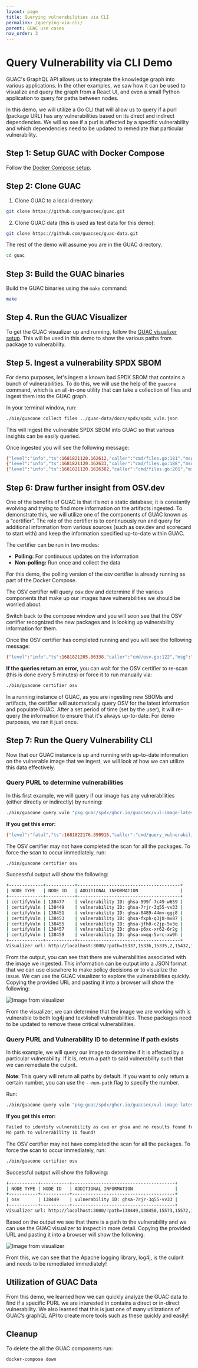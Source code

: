 ```yaml
---
layout: page
title: Querying vulnerabilities via CLI
permalink: /querying-via-cli/
parent: GUAC use cases
nav_order: 3
---
```


# Query Vulnerability via CLI Demo

GUAC's GraphQL API allows us to integrate the knowledge graph into various
applications. In the other examples, we saw how it can be used to visualize and
query the graph from a React UI, and even a small Python application to query for
paths between nodes. 

In this demo, we will utilize a Go CLI that will allow us
to query if a purl (package URL) has any vulnerabilities based on its direct and
indirect dependencies. We will so see if a purl is affected by a specific
vulnerability and which dependencies need to be updated to remediate that
particular vulnerability.

## Step 1: Setup GUAC with Docker Compose

Follow the [Docker Compose setup](https://docs.guac.sh/setup/).

## Step 2: Clone GUAC

1. Clone GUAC to a local directory:
  ```bash
  git clone https://github.com/guacsec/guac.git
  ```

2. Clone GUAC data (this is used as test data for this demo):
  ```bash
  git clone https://github.com/guacsec/guac-data.git
  ```

The rest of the demo will assume you are in the GUAC directory.

```bash
cd guac
```

## Step 3: Build the GUAC binaries

Build the GUAC binaries using the `make` command:

```bash
make
```

## Step 4. Run the GUAC Visualizer

To get the GUAC visualizer up and running, follow the
[GUAC visualizer setup](https://docs.guac.sh/guac-visualizer/).
This will be used in this demo to show the various paths from package to
vulnerability.

## Step 5. Ingest a vulnerability SPDX SBOM

For demo purposes, let's ingest a known bad SPDX SBOM that contains a bunch of
vulnerabilities. To do this, we will use the help of the `guacone` command,
which is an all-in-one utility that can take a collection of files and ingest
them into the GUAC graph.

In your terminal window, run:

```bash
./bin/guacone collect files ../guac-data/docs/spdx/spdx_vuln.json
```

This will ingest the vulnerable SPDX SBOM into GUAC so that various insights can
be easily queried.

Once ingested you will see the following message:

```bash
{"level":"info","ts":1681821120.162612,"caller":"cmd/files.go:181","msg":"[2.158961542s] completed doc {Collector:FileCollector Source:file:///../guac-data/docs/spdx/spdx_vuln.json}"}
{"level":"info","ts":1681821120.162633,"caller":"cmd/files.go:188","msg":"collector ended gracefully"}
{"level":"info","ts":1681821120.1626382,"caller":"cmd/files.go:201","msg":"completed ingesting 1 documents of 1"}
```

## Step 6: Draw further insight from OSV.dev

One of the benefits of GUAC is that it’s not a static database; it is constantly
evolving and trying to find more information on the artifacts ingested. To
demonstrate this, we will utilize one of the components of GUAC known as a
“certifier”. The role of the certifier is to continuously run and query for
additional information from various sources (such as osv.dev and scorecard to
start with) and keep the information specified up-to-date within GUAC.

The certifier can be run in two modes:
- **Polling:** For continuous updates on the information
- **Non-polling:** Run once and collect the data

For this demo, the polling version of the osv certifier is already running as part of the Docker
Compose.

The OSV certifier will query osv.dev and determine if the various components
that make up our images have vulnerabilities we should be worried about.

Switch back to the compose window and you will soon see that the OSV certifier
recognized the new packages and is looking up vulnerability information for
them.

Once the OSV certifier has completed running and you will see the following
message:

```bash
{"level":"info","ts":1681821205.06338,"caller":"cmd/osv.go:122","msg":"certifier ended gracefully"}
```

**If the queries return an error,** you can wait for the OSV certifier to re-scan (this is done every 5 minutes)
or force it to run manually via:

```bash
./bin/guacone certifier osv
```

In a running instance of GUAC, as you are ingesting new SBOMs and artifacts, the
certifier will automatically query OSV for the latest information and populate
GUAC. After a set period of time (set by the user), it will re-query the
information to ensure that it's always up-to-date. For demo purposes, we ran it
just once.

## Step 7: Run the Query Vulnerability CLI

Now that our GUAC instance is up and running with up-to-date information on
the vulnerable image that we ingest, we will look at how we can utilize this
data effectively.

### Query PURL to determine vulnerabilities

In this first example, we will query if our image has any vulnerabilities
(either directly or indirectly) by running:

```bash
./bin/guacone query vuln "pkg:guac/spdx/ghcr.io/guacsec/vul-image-latest"
```

**If you get this error:**

```bash
{"level":"fatal","ts":1681822176.390916,"caller":"cmd/query_vulnerability.go:179","msg":"error searching dependency packages match: error querying neighbor: error certify vulnerability node not found, incomplete data. Please ensure certifier has run"}
```

The OSV certifier may not have completed the scan for all the packages. To force
the scan to occur immediately, run:

```bash
./bin/guacone certifier osv
```

Successful output will show the following:

```bash
+-------------+-----------+---------------------------------------+
| NODE TYPE   | NODE ID   | ADDITIONAL INFORMATION                |
+-------------+-----------+---------------------------------------+
| certifyVuln | 138477    | vulnerability ID: ghsa-599f-7c49-w659 |
| certifyVuln | 138449    | vulnerability ID: ghsa-7rjr-3q55-vv33 |
| certifyVuln | 138451    | vulnerability ID: ghsa-8489-44mv-ggj8 |
| certifyVuln | 138453    | vulnerability ID: ghsa-fxph-q3j8-mv87 |
| certifyVuln | 138455    | vulnerability ID: ghsa-jfh8-c2jp-5v3q |
| certifyVuln | 138457    | vulnerability ID: ghsa-p6xc-xr62-6r2g |
| certifyVuln | 138459    | vulnerability ID: ghsa-vwqq-5vrc-xw9h |
+-------------+-----------+---------------------------------------+
Visualizer url: http://localhost:3000/?path=15337,15336,15335,2,15432,15431,15430,15340,2509,138477,138478,15574,15573,15572,15515,138449,138450,138451,138452,138453,138454,138455,138456,138457,138458,138459,138460
```

From the output, you can see that there are vulnerabilities associated with the
image we ingested. This information can be output into a JSON format that we can
use elsewhere to make policy decisions or to visualize the issue. We can use the
GUAC visualizer to explore the vulnerabilities quickly. Copying the provided URL
and pasting it into a browser will show the following:

![Image from visualizer](assets/images/cliimage.png)

From the visualizer, we can determine that the image we are working with is
vulnerable to both log4j and text4shell vulnerabilities. These packages need to
be updated to remove these critical vulnerabilities.

### Query PURL and Vulnerability ID to determine if path exists

In this example, we will query our image to determine if it is affected by a
particular vulnerability. If it is, return a path to said vulnerability such
that we can remediate the culprit.

**Note**: This query will return all paths by default. If you want to only
return a certain number, you can use the `--num-path` flag to specify the
number.

Run:

```bash
./bin/guacone query vuln "pkg:guac/spdx/ghcr.io/guacsec/vul-image-latest" --vuln-id "ghsa-7rjr-3q55-vv33"
```

**If you get this error:**

```bash
Failed to identify vulnerability as cve or ghsa and no results found for OSV
No path to vulnerability ID found!
```

The OSV certifier may not have completed the scan for all the packages. To force
the scan to occur immediately, run:

```bash
./bin/guacone certifier osv
```

Successful output will show the following:

```bash
+-----------+-----------+---------------------------------------+
| NODE TYPE | NODE ID   | ADDITIONAL INFORMATION                |
+-----------+-----------+---------------------------------------+
| osv       | 138449    | vulnerability ID: ghsa-7rjr-3q55-vv33 |
+-----------+-----------+---------------------------------------+
Visualizer url: http://localhost:3000/?path=138449,138450,15573,15572,15515,2509,15574,15337,15336,15335,2
```

Based on the output we see that there is a path to the vulnerability and we can use
the GUAC visualizer to inspect in more detail. Copying the provided URL and
pasting it into a browser will show the following:

![Image from visualizer](assets/images/cliimage2.png)

From this, we can see that the Apache logging library, log4j, is the culprit and
needs to be remediated immediately!

## Utilization of GUAC Data

From this demo, we learned how we can quickly analyze the GUAC data to find if a
specific PURL we are interested in contains a direct or in-direct vulnerability.
We also learned that this is just one of many utilizations of GUAC’s graphQL API
to create more tools such as these quickly and easily!

## Cleanup

To delete the all the GUAC components run:

```bash
docker-compose down
```
